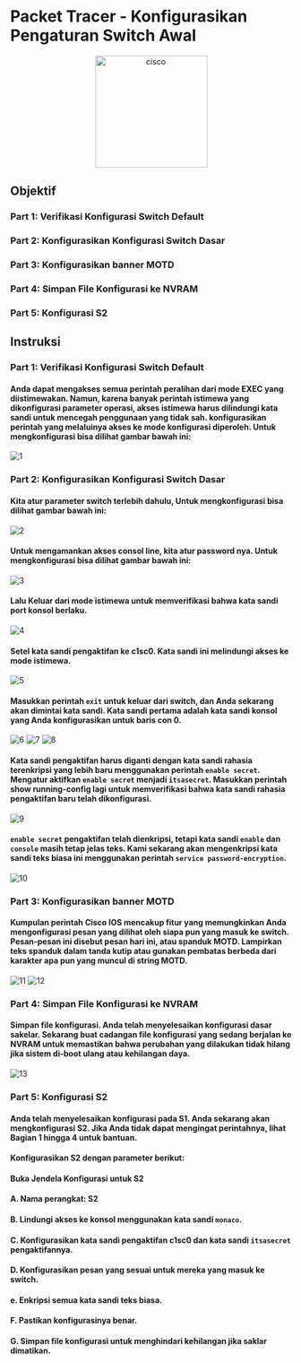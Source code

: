 # Packet Tracer - Konfigurasikan Pengaturan Switch Awal

<p align="center" style="margin-bottom: 0px !important;">
  <img width="200" src="1.png" alt="cisco" align="center">
</p>

## Objektif
### Part 1: Verifikasi Konfigurasi Switch Default
### Part 2: Konfigurasikan Konfigurasi Switch Dasar
### Part 3: Konfigurasikan banner MOTD
### Part 4: Simpan File Konfigurasi ke NVRAM
### Part 5: Konfigurasi S2

## Instruksi
### Part 1: Verifikasi Konfigurasi Switch Default
#### Anda dapat mengakses semua perintah peralihan dari mode EXEC yang diistimewakan. Namun, karena banyak perintah istimewa yang dikonfigurasi parameter operasi, akses istimewa harus dilindungi kata sandi untuk mencegah penggunaan yang tidak sah. konfigurasikan perintah yang melaluinya akses ke mode konfigurasi diperoleh. Untuk mengkonfigurasi bisa dilihat gambar bawah ini:
![1](2.jpg)

### Part 2: Konfigurasikan Konfigurasi Switch Dasar
#### Kita atur parameter switch terlebih dahulu, Untuk mengkonfigurasi bisa dilihat gambar bawah ini:
![2](3.jpg)

#### Untuk mengamankan akses consol line, kita atur password nya. Untuk mengkonfigurasi bisa dilihat gambar bawah ini:
![3](4.jpg)

#### Lalu Keluar dari mode istimewa untuk memverifikasi bahwa kata sandi port konsol berlaku.
![4](5.jpg)

#### Setel kata sandi pengaktifan ke c1sc0. Kata sandi ini melindungi akses ke mode istimewa.
![5](6.jpg)

#### Masukkan perintah `exit`  untuk keluar dari switch, dan Anda sekarang akan dimintai kata sandi. Kata sandi pertama adalah kata sandi konsol yang Anda konfigurasikan untuk baris con 0.
![6](7.jpg)
![7](8.jpg)
![8](9.jpg)

#### Kata sandi pengaktifan harus diganti dengan kata sandi rahasia terenkripsi yang lebih baru menggunakan perintah `enable secret`. Mengatur aktifkan `enable secret` menjadi `itsasecret`. Masukkan perintah show running-config lagi untuk memverifikasi bahwa kata sandi rahasia pengaktifan baru telah dikonfigurasi.
![9](10.jpg)

#### `enable secret` pengaktifan telah dienkripsi, tetapi kata sandi `enable` dan `console` masih tetap jelas teks. Kami sekarang akan mengenkripsi kata sandi teks biasa ini menggunakan perintah `service password-encryption`.
![10](11.jpg)

### Part 3: Konfigurasikan banner MOTD
#### Kumpulan perintah Cisco IOS mencakup fitur yang memungkinkan Anda mengonfigurasi pesan yang dilihat oleh siapa pun yang masuk ke switch. Pesan-pesan ini disebut pesan hari ini, atau spanduk MOTD. Lampirkan teks spanduk dalam tanda kutip atau gunakan pembatas berbeda dari karakter apa pun yang muncul di string MOTD.
![11](12.jpg)
![12](13.jpg)

### Part 4: Simpan File Konfigurasi ke NVRAM
#### Simpan file konfigurasi. Anda telah menyelesaikan konfigurasi dasar sakelar. Sekarang buat cadangan file konfigurasi yang sedang berjalan ke NVRAM untuk memastikan bahwa perubahan yang dilakukan tidak hilang jika sistem di-boot ulang atau kehilangan daya.
![13](14.jpg)

### Part 5: Konfigurasi S2
#### Anda telah menyelesaikan konfigurasi pada S1. Anda sekarang akan mengkonfigurasi S2. Jika Anda tidak dapat mengingat perintahnya, lihat Bagian 1 hingga 4 untuk bantuan.
#### Konfigurasikan S2 dengan parameter berikut:
#### Buka Jendela Konfigurasi untuk S2
#### A. Nama perangkat: S2
#### B. Lindungi akses ke konsol menggunakan kata sandi `monaco`.
#### C. Konfigurasikan kata sandi pengaktifan c1sc0 dan kata sandi `itsasecret` pengaktifannya.
#### D. Konfigurasikan pesan yang sesuai untuk mereka yang masuk ke switch.
#### e. Enkripsi semua kata sandi teks biasa.
#### F. Pastikan konfigurasinya benar.
#### G. Simpan file konfigurasi untuk menghindari kehilangan jika saklar dimatikan.
